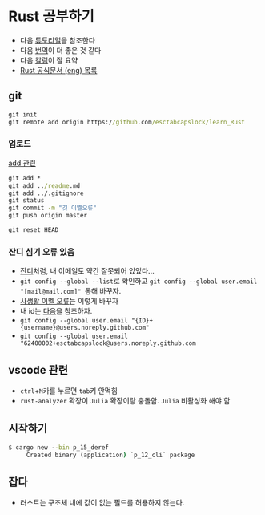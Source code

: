 # Rust 공부하기
- 다음 [튜토리얼](https://doc.rust-lang.org/stable/book)을 참조한다
- 다음 [번역](https://rinthel.github.io/rust-lang-book-ko/)이 더 좋은 것 같다
- 다음 [칼럼](https://blog.appleseed.dev/post/fascinated-by-rust-in-a-week/)이 잘 요약
- [Rust 공식문서 (eng) 목록](https://doc.rust-lang.org/stable/)

## git
```cmd
git init
git remote add origin https://github.com/esctabcapslock/learn_Rust
```

### 업로드
[add 관련](https://linuxize.com/post/gitignore-ignoring-files-in-git/)
```cmd
git add *
git add ../readme.md
git add ../.gitignore
git status
git commit -m "깃 이멜오류"
git push origin master
```

```cmd
git reset HEAD 
```

### 잔디 심기 오류 있음

- [잔디](https://txegg.tistory.com/107)처럼, 내 이메일도 약간 잘못되어 있었다...
- `git config --global --list`로 확인하고 `git config --global user.email "[mail@mail.com]" `통해 바꾸자.
- [사생활 이멜 오류](https://stackoverflow.com/questions/43863522/error-your-push-would-publish-a-private-email-address)는 이렇게 바꾸자
- 내 id는 [다음](https://stackoverflow.com/questions/17308954/where-can-i-find-the-github-id-in-my-account)을 참조하자.
- `git config --global user.email "{ID}+{username}@users.noreply.github.com"`
- `git config --global user.email "62400002+esctabcapslock@users.noreply.github.com`

## vscode 관련

- `ctrl`+`M`카를 누르면 `tab`키 안먹힘
- `rust-analyzer` 확장이 `Julia` 확장이랑 충돌함.  `Julia` 비활성화 해야 함


## 시작하기
```cmd
$ cargo new --bin p_15_deref
     Created binary (application) `p_12_cli` package
```

## 잡다
- 러스트는 구조체 내에 값이 없는 필드를 허용하지 않는다.